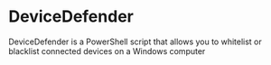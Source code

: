# DeviceDefender
DeviceDefender is a PowerShell script that allows you to whitelist or blacklist connected devices on a Windows computer
